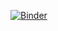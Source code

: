 
[![Binder](https://mybinder.org/badge_logo.svg)](https://mybinder.org/v2/gh/ChadouEmna/tp1/main?labpath=tp1.ipynb)
